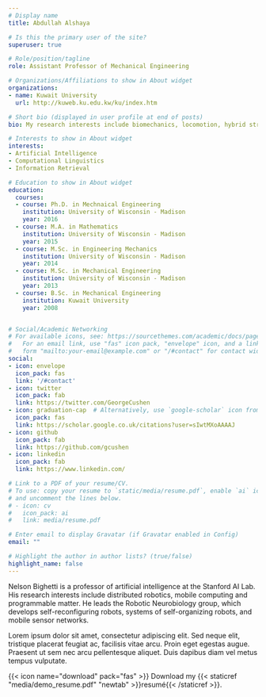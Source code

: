 ```yaml
---
# Display name
title: Abdullah Alshaya

# Is this the primary user of the site?
superuser: true

# Role/position/tagline
role: Assistant Professor of Mechanical Engineering

# Organizations/Affiliations to show in About widget
organizations:
- name: Kuwait University
  url: http://kuweb.ku.edu.kw/ku/index.htm

# Short bio (displayed in user profile at end of posts)
bio: My research interests include biomechanics, locomotion, hybrid stress method, inverse method, material characterization, vibration control, command shaping.

# Interests to show in About widget
interests:
- Artificial Intelligence
- Computational Linguistics
- Information Retrieval

# Education to show in About widget
education:
  courses:
  - course: Ph.D. in Mechnaical Engineering
    institution: University of Wisconsin - Madison
    year: 2016
  - course: M.A. in Mathematics
    institution: University of Wisconsin - Madison
    year: 2015
  - course: M.Sc. in Engineering Mechanics
    institution: University of Wisconsin - Madison
    year: 2014
  - course: M.Sc. in Mechanical Engineering
    institution: University of Wisconsin - Madison
    year: 2013
  - course: B.Sc. in Mechanical Engineering
    institution: Kuwait University
    year: 2008


# Social/Academic Networking
# For available icons, see: https://sourcethemes.com/academic/docs/page-builder/#icons
#   For an email link, use "fas" icon pack, "envelope" icon, and a link in the
#   form "mailto:your-email@example.com" or "/#contact" for contact widget.
social:
- icon: envelope
  icon_pack: fas
  link: '/#contact'
- icon: twitter
  icon_pack: fab
  link: https://twitter.com/GeorgeCushen
- icon: graduation-cap  # Alternatively, use `google-scholar` icon from `ai` icon pack
  icon_pack: fas
  link: https://scholar.google.co.uk/citations?user=sIwtMXoAAAAJ
- icon: github
  icon_pack: fab
  link: https://github.com/gcushen
- icon: linkedin
  icon_pack: fab
  link: https://www.linkedin.com/

# Link to a PDF of your resume/CV.
# To use: copy your resume to `static/media/resume.pdf`, enable `ai` icons in `params.toml`, 
# and uncomment the lines below.
# - icon: cv
#   icon_pack: ai
#   link: media/resume.pdf

# Enter email to display Gravatar (if Gravatar enabled in Config)
email: ""

# Highlight the author in author lists? (true/false)
highlight_name: false
---
```


Nelson Bighetti is a professor of artificial intelligence at the Stanford AI Lab. His research interests include distributed robotics, mobile computing and programmable matter. He leads the Robotic Neurobiology group, which develops self-reconfiguring robots, systems of self-organizing robots, and mobile sensor networks.

Lorem ipsum dolor sit amet, consectetur adipiscing elit. Sed neque elit, tristique placerat feugiat ac, facilisis vitae arcu. Proin eget egestas augue. Praesent ut sem nec arcu pellentesque aliquet. Duis dapibus diam vel metus tempus vulputate.

{{< icon name="download" pack="fas" >}} Download my {{< staticref "media/demo_resume.pdf" "newtab" >}}resumé{{< /staticref >}}.
